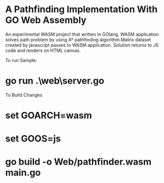 # A Pathfinding Implementation With GO Web Assembly
An experimental WASM project that written in GOlang. WASM application solves path problem by using A* pathfinding algorithm.Matrix dataset created by javascript passes to WASM application. Solution returns to JS code and renders on HTML canvas.

To run Sample:
# go run .\web\server.go

To Build Changes
# set GOARCH=wasm
# set GOOS=js
# go build -o Web/pathfinder.wasm main.go

